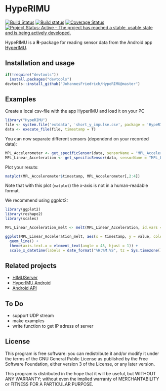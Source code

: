 # HypeRIMU

[![Build Status](https://travis-ci.org/JohannesFriedrich/HypeRIMU.svg?branch=master)](https://travis-ci.org/JohannesFriedrich/HypeRIMU)
[![Build status](https://ci.appveyor.com/api/projects/status/lm7jn3t558yxveve?svg=true)](https://ci.appveyor.com/project/JohannesFriedrich/hyperimu)
[![Coverage Status](https://codecov.io/gh/JohannesFriedrich/HypeRIMU/branch/master/graph/badge.svg)](https://codecov.io/gh/JohannesFriedrich/HypeRIMU)
[![Project Status: Active – The project has reached a stable, usable state and is being actively developed.](http://www.repostatus.org/badges/latest/active.svg)](http://www.repostatus.org/#active)


HypeRIMU is a **R**-package for reading sensor data from the Android app [HyperIMU](https://play.google.com/store/apps/details?id=com.ianovir.hyper_imu). 

## Installation and usage

```r
if(!require("devtools"))
  install.packages("devtools")
devtools::install_github("JohannesFriedrich/HypeRIMU@master")
```

## Examples

Create a local csv-file with the app HyperIMU and load it on your PC

```r
library("HypeRIMU")
file <- system.file('extdata', 'short_y_impulse.csv', package = 'HypeRIMU')
data <- execute_file(file, timestamp = T)
```

You can now separate different sensors (dependend on your recorded data):

```r
MPL_Accelerometer <- get_specificSensor(data, sensorName = "MPL_Accelerometer")
MPL_Linear_Acceleration <- get_specificSensor(data, sensorName = "MPL_Linear_Acceleration")
```

Plot your resuts:

```r
matplot(MPL_Accelerometer$timestamp, MPL_Accelerometer[,2:4])
```

Note that with this plot (`matplot`) the x-axis is not in a human-readable format.

We recommend using ggplot2:

```r
library(ggplot2)
library(reshape2)
library(scales)

MPL_Linear_Acceleration_melt <- melt(MPL_Linear_Acceleration, id.vars = "timestamp")

ggplot(MPL_Linear_Acceleration_melt, aes(x = timestamp, y = value, color = variable)) + 
  geom_line() +
  theme(axis.text.x = element_text(angle = 45, hjust = 1)) + 
  scale_x_datetime(labels = date_format("%H:%M:%S", tz = Sys.timezone()))
```

## Related projects 

* [HIMUServer](https://github.com/ianovir/HIMUServer/)
* [HyperIMU Android](https://play.google.com/store/apps/details?id=com.ianovir.hyper_imu)
* [Android API](https://developer.android.com/guide/topics/sensors/index.html)


## To Do

* support UDP stream
* make examples
* write function to get IP adress of server

## License

This program is free software: you can redistribute it and/or modify
it under the terms of the GNU General Public License as published by
the Free Software Foundation, either version 3 of the License, or
any later version.

This program is distributed in the hope that it will be useful,
but WITHOUT ANY WARRANTY; without even the implied warranty of
MERCHANTABILITY or FITNESS FOR A PARTICULAR PURPOSE.  
